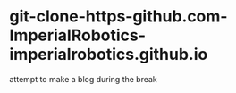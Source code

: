 # git-clone-https-github.com-ImperialRobotics-imperialrobotics.github.io
attempt to make a blog during the break
